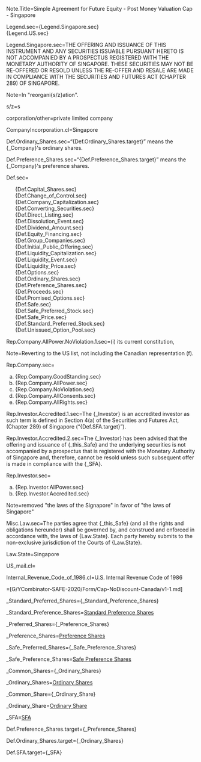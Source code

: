 
Note.Title=Simple Agreement for Future Equity - Post Money Valuation Cap - Singapore

Legend.sec={Legend.Singapore.sec}<br>{Legend.US.sec}<br>

Legend.Singapore.sec=<span style="text-transform : uppercase">The offering and issuance of this instrument and any securities issuable pursuant hereto is not accompanied by a prospectus registered with the monetary authority of Singapore. These securities may not be re-offered or resold unless the re-offer and resale are made in compliance with the Securities and Futures Act (Chapter 289) of Singapore.</span>


Note=In "reorgani{s/z}ation".

s/z=s

corporation/other=private limited company

CompanyIncorporation.cl=Singapore

Def.Ordinary_Shares.sec=“{Def.Ordinary_Shares.target}” means the {_Company}'s ordinary shares. 

Def.Preference_Shares.sec=“{Def.Preference_Shares.target}” means the {_Company}'s preference shares.

Def.sec=<ul type="none"><li>{Def.Capital_Shares.sec}</li><li>{Def.Change_of_Control.sec}</li><li>{Def.Company_Capitalization.sec}</li><li>{Def.Converting_Securities.sec}</li><li>{Def.Direct_Listing.sec}</li><li>{Def.Dissolution_Event.sec}</li><li>{Def.Dividend_Amount.sec}</li><li>{Def.Equity_Financing.sec}</li><li>{Def.Group_Companies.sec}</li><li>{Def.Initial_Public_Offering.sec}</li><li>{Def.Liquidity_Capitalization.sec}</li><li>{Def.Liquidity_Event.sec}</li><li>{Def.Liquidity_Price.sec}</li><li>{Def.Options.sec}</li><li>{Def.Ordinary_Shares.sec}</li><li>{Def.Preference_Shares.sec}</li><li>{Def.Proceeds.sec}</li><li>{Def.Promised_Options.sec}</li><li>{Def.Safe.sec}</li><li>{Def.Safe_Preferred_Stock.sec}</li><li>{Def.Safe_Price.sec}</li><li>{Def.Standard_Preferred_Stock.sec}</li><li>{Def.Unissued_Option_Pool.sec}</li></ul>

Rep.Company.AllPower.NoViolation.1.sec=(i) its current constitution,

Note=Reverting to the US list, not including the Canadian representation (f).

Rep.Company.sec=<ol type="a"><li>{Rep.Company.GoodStanding.sec}</li><li>{Rep.Company.AllPower.sec}</li><li>{Rep.Company.NoViolation.sec}</li><li>{Rep.Company.AllConsents.sec}</li><li>{Rep.Company.AllRights.sec}</li></ol>

Rep.Investor.Accredited.1.sec=The {_Investor} is an accredited investor as such term is defined in Section 4(a) of the Securities and Futures Act, (Chapter 289) of Singapore (“{Def.SFA.target}”).

Rep.Investor.Accredited.2.sec=The {_Investor} has been advised that the offering and issuance of {_this_Safe} and the underlying securities is not accompanied by a prospectus that is registered with the Monetary Authority of Singapore and, therefore, cannot be resold unless such subsequent offer is made in compliance with the {_SFA}.

Rep.Investor.sec=<ol type="a"><li>{Rep.Investor.AllPower.sec}</li><li>{Rep.Investor.Accredited.sec}</li></ol>

Note=removed "the laws of the Signapore" in favor of "the laws of Singapore"

Misc.Law.sec=The parties agree that {_this_Safe} (and all the rights and obligations hereunder) shall be governed by, and construed and enforced in accordance with, the laws of {Law.State}. Each party hereby submits to the non-exclusive jurisdiction of the Courts of {Law.State}.

Law.State=Singapore

US_mail.cl=</i>

Internal_Revenue_Code_of_1986.cl=U.S. Internal Revenue Code of 1986

=[G/YCombinator-SAFE-2020/Form/Cap-NoDiscount-Canada/v1-1.md]

_Standard_Preferred_Shares={_Standard_Preference_Shares}

_Standard_Preference_Shares=<a href='#Def.Standard_Preferred_Shares.target' class='definedterm'>Standard Preference Shares</a>

_Preferred_Shares={_Preference_Shares}

_Preference_Shares=<a href='#Def.Preference_Shares.target' class='definedterm'>Preference Shares</a>

_Safe_Preferred_Shares={_Safe_Preference_Shares}

_Safe_Preference_Shares=<a href='#Def.Safe_Preferred_Shares.target' class='definedterm'>Safe Preference Shares</a>

_Common_Shares={_Ordinary_Shares}

_Ordinary_Shares=<a href='#Def.Ordinary_Shares.target' class='definedterm'>Ordinary Shares</a>

_Common_Share={_Ordinary_Share}

_Ordinary_Share=<a href='#Def.Ordinary_Shares.target' class='definedterm'>Ordinary Share</a>

_SFA=<a href='#Def.SFA.target' class='definedterm'>SFA</a>

Def.Preference_Shares.target={_Preference_Shares}

Def.Ordinary_Shares.target={_Ordinary_Shares}


Def.SFA.target={_SFA}
